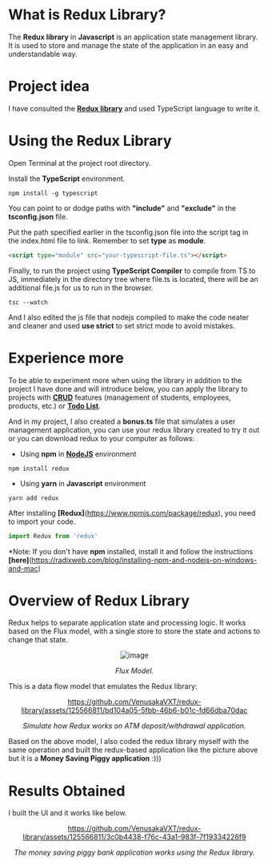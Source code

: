 # What is Redux Library?
The **Redux library** in **Javascript** is an application state management library. It is used to store and manage the state of the application in an easy and understandable way.

# Project idea
I have consulted the [**Redux library**](https://github.com/reduxjs/redux) and used TypeScript language to write it.

# Using the Redux Library
Open Terminal at the project root directory.

Install the **TypeScript** environment.

``` 
npm install -g typescript
```

You can point to or dodge paths with **"include"** and **"exclude"** in the **tsconfig.json** file.

Put the path specified earlier in the tsconfig.json file into the script tag in the index.html file to link. Remember to set **type** as **module**.

```html
<script type="module" src="your-typescript-file.ts"></script>
```

Finally, to run the project using **TypeScript Compiler** to compile from TS to JS, immediately in the directory tree where file.ts is located, there will be an additional file.js for us to run in the browser.

```
tsc --watch
```

And I also edited the js file that nodejs compiled to make the code neater and cleaner and used **use strict** to set strict mode to avoid mistakes.

# Experience more
To be able to experiment more when using the library in addition to the project I have done and will introduce below, you can apply the library to projects with [**CRUD**](https://github.com/VenusakaVXT/marriage-manager-console-version) features (management of students, employees, products, etc.) or [**Todo List**](https://github.com/VenusakaVXT/template-library/tree/master/template_HTML_CSS_and_Javascript/template_HTML_CSS_JS_21).

And in my project, I also created a **bonus.ts** file that simulates a user management application, you can use your redux library created to try it out or you can download redux to your computer as follows:

- Using **npm** in [**NodeJS**](https://github.com/nodejs) environment
```
npm install redux
```

- Using **yarn** in **Javascript** environment
```
yarn add redux
```

After installing **[Redux]**(https://www.npmjs.com/package/redux), you need to import your code.
```javascript
import Redux from 'redux'
```

*Note: If you don't have **npm** installed, install it and follow the instructions **[here]**(https://radixweb.com/blog/installing-npm-and-nodejs-on-windows-and-mac)

# Overview of Redux Library
Redux helps to separate application state and processing logic. It works based on the Flux model, with a single store to store the state and actions to change that state.

<div align="center">

![image](https://github.com/VenusakaVXT/redux-library/assets/125566811/c6750124-fc6c-4aef-aab1-c7a1270efe4a)

*Flux Model.*
</div>

This is a data flow model that emulates the Redux library:

<div align="center">

https://github.com/VenusakaVXT/redux-library/assets/125566811/bd104a05-5fbb-46b6-b01c-fd66dba70dac

*Simulate how Redux works on ATM deposit/withdrawal application.*
</div>

Based on the above model, I also coded the redux library myself with the same operation and built the redux-based application like the picture above but it is a **Money Saving Piggy application** :)))

# Results Obtained
I built the UI and it works like below.

<div align="center">

https://github.com/VenusakaVXT/redux-library/assets/125566811/3c0b4438-f76c-43a1-983f-7f19334226f9

*The money saving piggy bank application works using the Redux library.*
</div>

